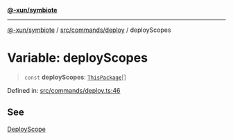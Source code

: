 [**@-xun/symbiote**](../../../../README.md)

***

[@-xun/symbiote](../../../../README.md) / [src/commands/deploy](../README.md) / deployScopes

# Variable: deployScopes

> `const` **deployScopes**: [`ThisPackage`](../../../configure/enumerations/ThisPackageGlobalScope.md#thispackage)[]

Defined in: [src/commands/deploy.ts:46](https://github.com/Xunnamius/symbiote/blob/fcdd2ab0b85b01d184680d7337de52754feba693/src/commands/deploy.ts#L46)

## See

[DeployScope](../../../configure/enumerations/ThisPackageGlobalScope.md)

